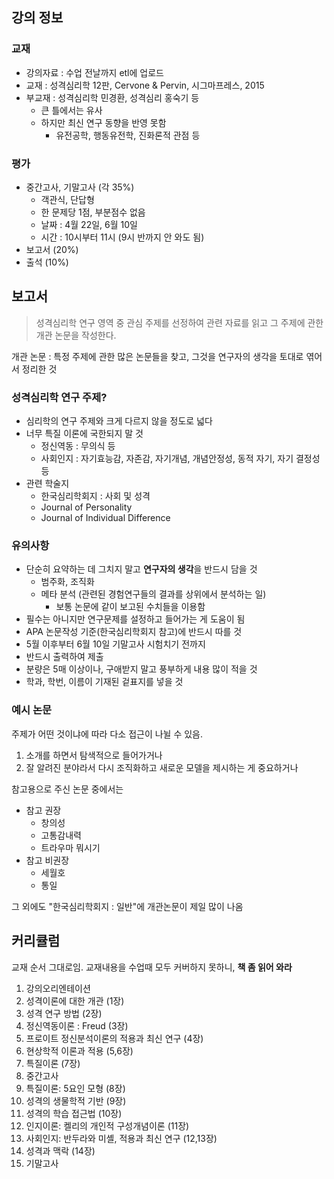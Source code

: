 ## 강의 정보

### 교재

* 강의자료 : 수업 전날까지 etl에 업로드
* 교재 : 성격심리학 12판, Cervone & Pervin, 시그마프레스, 2015
* 부교재 : 성격심리학 민경환, 성격심리 홍숙기 등
    * 큰 틀에서는 유사
    * 하지만 최신 연구 동향을 반영 못함
        * 유전공학, 행동유전학, 진화론적 관점 등

### 평가

* 중간고사, 기말고사 (각 35%)
    * 객관식, 단답형
    * 한 문제당 1점, 부분점수 없음
    * 날짜 : 4월 22일, 6월 10일
    * 시간 : 10시부터 11시 (9시 반까지 안 와도 됨)
* 보고서 (20%)
* 출석 (10%)

## 보고서

> 성격심리학 연구 영역 중 관심 주제를 선정하여 관련 자료를 읽고 그 주제에 관한 개관 논문을 작성한다. 

개관 논문 : 특정 주제에 관한 많은 논문들을 찾고, 그것을 연구자의 생각을 토대로 엮어서 정리한 것

### 성격심리학 연구 주제?

* 심리학의 연구 주제와 크게 다르지 않을 정도로 넓다
* 너무 특질 이론에 국한되지 말 것
    * 정신역동 : 무의식 등
    * 사회인지 : 자기효능감, 자존감, 자기개념, 개념안정성, 동적 자기, 자기 결정성 등
* 관련 학술지
    * 한국심리학회지 : 사회 및 성격
    * Journal of Personality
    * Journal of Individual Difference

### 유의사항

* 단순히 요약하는 데 그치지 말고 **연구자의 생각**을 반드시 담을 것
    * 범주화, 조직화
    * 메타 분석 (관련된 경험연구들의 결과를 상위에서 분석하는 일)
        * 보통 논문에 같이 보고된 수치들을 이용함
* 필수는 아니지만 연구문제를 설정하고 들어가는 게 도움이 됨
* APA 논문작성 기준(한국심리학회지 참고)에 반드시 따를 것
* 5월 이후부터 6월 10일 기말고사 시험치기 전까지
* 반드시 출력하여 제출
* 분량은 5매 이상이나, 구애받지 말고 풍부하게 내용 많이 적을 것
* 학과, 학번, 이름이 기재된 겉표지를 넣을 것

### 예시 논문

주제가 어떤 것이냐에 따라 다소 접근이 나뉠 수 있음.

1. 소개를 하면서 탐색적으로 들어가거나
2. 잘 알려진 분야라서 다시 조직화하고 새로운 모델을 제시하는 게 중요하거나

참고용으로 주신 논문 중에서는

* 참고 권장
    * 창의성
    * 고통감내력
    * 트라우마 뭐시기
* 참고 비권장
    * 세월호
    * 통일

그 외에도 "한국심리학회지 : 일반"에 개관논문이 제일 많이 나옴

## 커리큘럼

교재 순서 그대로임. 교재내용을 수업때 모두 커버하지 못하니, **책 좀 읽어 와라**

1. 강의오리엔테이션
1. 성격이론에 대한 개관 (1장)
1. 성격 연구 방법 (2장)
1. 정신역동이론 : Freud (3장)
1. 프로이트 정신분석이론의 적용과 최신 연구 (4장)
1. 현상학적 이론과 적용 (5,6장)
1. 특질이론 (7장)
1. 중간고사
1. 특질이론: 5요인 모형 (8장)
1. 성격의 생물학적 기반 (9장)
1. 성격의 학습 접근법 (10장)
1. 인지이론: 켈리의 개인적 구성개념이론 (11장)
1. 사회인지: 반두라와 미셸, 적용과 최신 연구 (12,13장)
1. 성격과 맥락 (14장)
1. 기말고사
